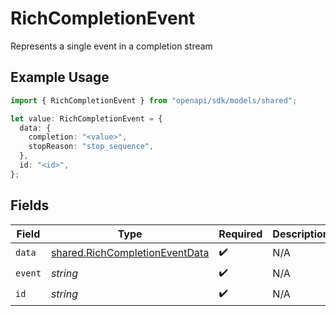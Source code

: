 # RichCompletionEvent

Represents a single event in a completion stream

## Example Usage

```typescript
import { RichCompletionEvent } from "openapi/sdk/models/shared";

let value: RichCompletionEvent = {
  data: {
    completion: "<value>",
    stopReason: "stop_sequence",
  },
  id: "<id>",
};
```

## Fields

| Field                                                                                   | Type                                                                                    | Required                                                                                | Description                                                                             |
| --------------------------------------------------------------------------------------- | --------------------------------------------------------------------------------------- | --------------------------------------------------------------------------------------- | --------------------------------------------------------------------------------------- |
| `data`                                                                                  | [shared.RichCompletionEventData](../../../sdk/models/shared/richcompletioneventdata.md) | :heavy_check_mark:                                                                      | N/A                                                                                     |
| `event`                                                                                 | *string*                                                                                | :heavy_check_mark:                                                                      | N/A                                                                                     |
| `id`                                                                                    | *string*                                                                                | :heavy_check_mark:                                                                      | N/A                                                                                     |
